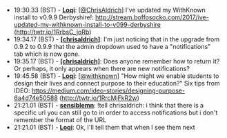 * <a id="19:30.33">19:30.33 (BST)</a> - __[Loqi](https://github.com/Loqi)__: [<a href="https://twitter.com/ChrisAldrich">@ChrisAldrich</a>] I've updated my WithKnown install to v0.9.9 Derbyshire!: http://stream.boffosocko.com/2017/ive-updated-my-withknown-install-to-v099-derbyshire (http://twtr.io/1RrbsC_joRb)
* <a id="19:34.17">19:34.17 (BST)</a> - __[[chrisaldrich]](https://github.com/[chrisaldrich])__: I'm just noticing that in the upgrade from 0.9.2 to 0.9.9 that the admin dropdown used to have a "notifications" tab which is now gone.
* <a id="19:35.17">19:35.17 (BST)</a> - __[[chrisaldrich]](https://github.com/[chrisaldrich])__: Does anyone remember how to return it? Or perhaps, it only appears when there are new notifications?
* <a id="19:45.58">19:45.58 (BST)</a> - __[Loqi](https://github.com/Loqi)__: [<a href="https://twitter.com/withknown">@withknown</a>] "How might we enable students to design their lives and connect purpose to their education?" Six tips from IDEO: https://medium.com/ideo-stories/designing-purpose-6a4d74e50588 (http://twtr.io/1RrcMjFkR2w)
* <a id="21:21.01">21:21.01 (BST)</a> - __[sensiblemn](https://github.com/sensiblemn)__: !tell chrisaldrich: i think that there is a specific url you can still go to in order to access notifications but i don't remember the format of the URL
* <a id="21:21.01">21:21.01 (BST)</a> - __[Loqi](https://github.com/Loqi)__: Ok, I'll tell them that when I see them next
